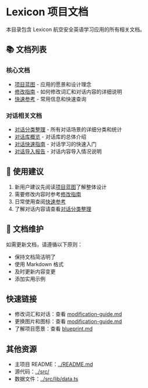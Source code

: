 # Lexicon 项目文档

本目录包含 Lexicon 航空安全英语学习应用的所有相关文档。

## 📚 文档列表

### 核心文档
- [项目蓝图](blueprint.md) - 应用的愿景和设计理念
- [修改指南](modification-guide.md) - 如何修改词汇和对话内容的详细说明
- [快速参考](quick-reference.md) - 常用信息和快速查询

### 对话相关文档
- [对话分类整理](dialogue-categories.md) - 所有对话场景的详细分类和统计
- [对话库概览](dialogue-library-summary.md) - 对话库的总体介绍
- [对话快速指南](dialogue-quick-guide.md) - 对话学习的快速入门
- [对话导入报告](dialogue-import-report.md) - 对话内容导入情况说明

## 🎯 使用建议

1. 新用户建议先阅读[项目蓝图](blueprint.md)了解整体设计
2. 需要修改内容时参考[修改指南](modification-guide.md)
3. 日常使用查阅[快速参考](quick-reference.md)
4. 了解对话内容请查看[对话分类整理](dialogue-categories.md)

## 📝 文档维护

如需更新文档，请遵循以下原则：
- 保持文档简洁明了
- 使用 Markdown 格式
- 及时更新内容变更
- 添加实用示例

## 快速链接

- 修改词汇和对话：查看 [modification-guide.md](./modification-guide.md#修改词汇)
- 更换图片和图标：查看 [modification-guide.md](./modification-guide.md#修改图片)
- 了解项目愿景：查看 [blueprint.md](./blueprint.md)

## 其他资源

- 主项目 README：[../README.md](../README.md)
- 源代码：[../src/](../src/)
- 数据文件：[../src/lib/data.ts](../src/lib/data.ts) 